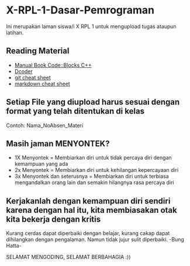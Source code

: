 # X-RPL-1-Dasar-Pemrograman
Ini merupakan laman siswa/i X RPL 1 untuk mengupload tugas ataupun latihan.

## Reading Material
* [Manual Book Code::Blocks C++](https://www.codeblocks.org/docs/manual_codeblocks_en.pdf)
* [Dcoder](https://www.indrasentosa.com/2021/03/pemrograman-c-menggunakan-dcoder.html)
* [git cheat sheet](https://education.github.com/git-cheat-sheet-education.pdf)
* [markdown cheat sheet](https://enterprise.github.com/downloads/en/markdown-cheatsheet.pdf)

## Setiap File yang diupload harus sesuai dengan format yang telah ditentukan di kelas
Contoh: Nama_NoAbsen_Materi

## Masih jaman MENYONTEK?
* 1X Menyontek                = Membiarkan diri untuk tidak percaya diri dengan kemampuan yang ada
* 2x Menyontek                = Membiarkan diri untuk kehilangan kepercayaan diri 
* 3x Menyontek dan seterusnya = Membiarkan diri untuk terbiasa mengandalkan orang lain dan semakin hilangnya rasa percaya diri

## Kerjakanlah dengan kemampuan diri sendiri karena dengan hal itu, kita membiasakan otak kita bekerja dengan kritis
Kurang cerdas dapat diperbaiki dengan belajar, kurang cakap dapat dihilangkan dengan pengalaman. Namun tidak jujur sulit diperbaiki.
-Bung Hatta-

SELAMAT MENGODING, SELAMAT BERBAHAGIA :))
